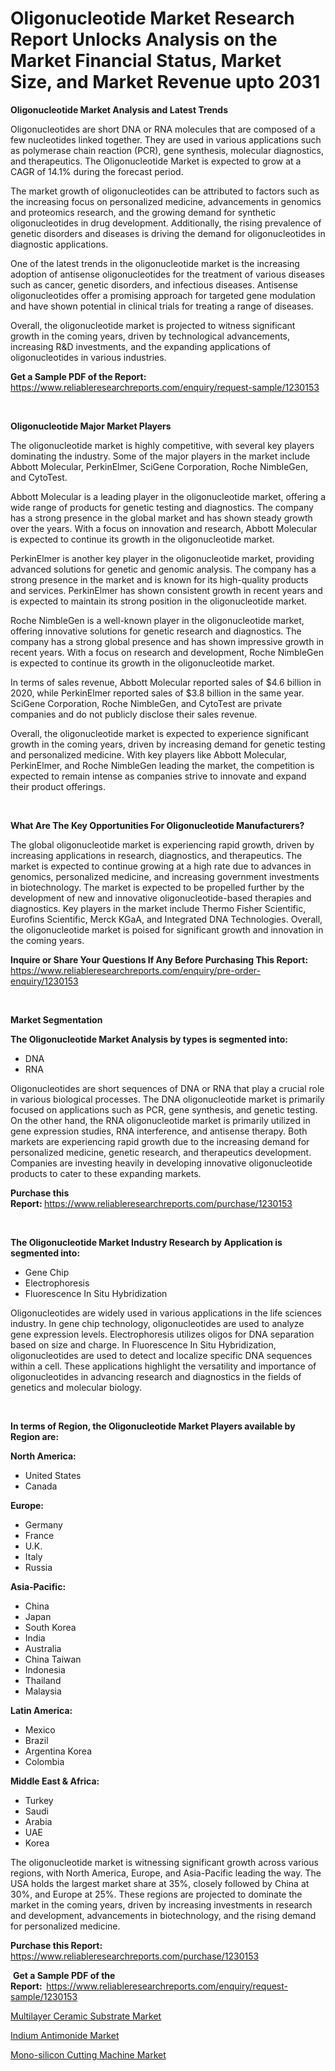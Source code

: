 <p><h1>Oligonucleotide Market Research Report Unlocks Analysis on the Market Financial Status, Market Size, and Market Revenue upto 2031</h1></p><p><strong>Oligonucleotide Market Analysis and Latest Trends</strong></p>
<p><p>Oligonucleotides are short DNA or RNA molecules that are composed of a few nucleotides linked together. They are used in various applications such as polymerase chain reaction (PCR), gene synthesis, molecular diagnostics, and therapeutics. The Oligonucleotide Market is expected to grow at a CAGR of 14.1% during the forecast period. </p><p>The market growth of oligonucleotides can be attributed to factors such as the increasing focus on personalized medicine, advancements in genomics and proteomics research, and the growing demand for synthetic oligonucleotides in drug development. Additionally, the rising prevalence of genetic disorders and diseases is driving the demand for oligonucleotides in diagnostic applications.</p><p>One of the latest trends in the oligonucleotide market is the increasing adoption of antisense oligonucleotides for the treatment of various diseases such as cancer, genetic disorders, and infectious diseases. Antisense oligonucleotides offer a promising approach for targeted gene modulation and have shown potential in clinical trials for treating a range of diseases.</p><p>Overall, the oligonucleotide market is projected to witness significant growth in the coming years, driven by technological advancements, increasing R&D investments, and the expanding applications of oligonucleotides in various industries.</p></p>
<p><strong>Get a Sample PDF of the Report:&nbsp;</strong> <a href="https://www.reliableresearchreports.com/enquiry/request-sample/1230153">https://www.reliableresearchreports.com/enquiry/request-sample/1230153</a></p>
<p>&nbsp;</p>
<p><strong>Oligonucleotide Major Market Players</strong></p>
<p><p>The oligonucleotide market is highly competitive, with several key players dominating the industry. Some of the major players in the market include Abbott Molecular, PerkinElmer, SciGene Corporation, Roche NimbleGen, and CytoTest.</p><p>Abbott Molecular is a leading player in the oligonucleotide market, offering a wide range of products for genetic testing and diagnostics. The company has a strong presence in the global market and has shown steady growth over the years. With a focus on innovation and research, Abbott Molecular is expected to continue its growth in the oligonucleotide market.</p><p>PerkinElmer is another key player in the oligonucleotide market, providing advanced solutions for genetic and genomic analysis. The company has a strong presence in the market and is known for its high-quality products and services. PerkinElmer has shown consistent growth in recent years and is expected to maintain its strong position in the oligonucleotide market.</p><p>Roche NimbleGen is a well-known player in the oligonucleotide market, offering innovative solutions for genetic research and diagnostics. The company has a strong global presence and has shown impressive growth in recent years. With a focus on research and development, Roche NimbleGen is expected to continue its growth in the oligonucleotide market.</p><p>In terms of sales revenue, Abbott Molecular reported sales of $4.6 billion in 2020, while PerkinElmer reported sales of $3.8 billion in the same year. SciGene Corporation, Roche NimbleGen, and CytoTest are private companies and do not publicly disclose their sales revenue.</p><p>Overall, the oligonucleotide market is expected to experience significant growth in the coming years, driven by increasing demand for genetic testing and personalized medicine. With key players like Abbott Molecular, PerkinElmer, and Roche NimbleGen leading the market, the competition is expected to remain intense as companies strive to innovate and expand their product offerings.</p></p>
<p>&nbsp;</p>
<p><strong>What Are The Key Opportunities For Oligonucleotide Manufacturers?</strong></p>
<p><p>The global oligonucleotide market is experiencing rapid growth, driven by increasing applications in research, diagnostics, and therapeutics. The market is expected to continue growing at a high rate due to advances in genomics, personalized medicine, and increasing government investments in biotechnology. The market is expected to be propelled further by the development of new and innovative oligonucleotide-based therapies and diagnostics. Key players in the market include Thermo Fisher Scientific, Eurofins Scientific, Merck KGaA, and Integrated DNA Technologies. Overall, the oligonucleotide market is poised for significant growth and innovation in the coming years.</p></p>
<p><strong>Inquire or Share Your Questions If Any Before Purchasing This Report:</strong> <a href="https://www.reliableresearchreports.com/enquiry/pre-order-enquiry/1230153">https://www.reliableresearchreports.com/enquiry/pre-order-enquiry/1230153</a></p>
<p>&nbsp;</p>
<p><strong>Market Segmentation</strong></p>
<p><strong>The Oligonucleotide Market Analysis by types is segmented into:</strong></p>
<p><ul><li>DNA</li><li>RNA</li></ul></p>
<p><p>Oligonucleotides are short sequences of DNA or RNA that play a crucial role in various biological processes. The DNA oligonucleotide market is primarily focused on applications such as PCR, gene synthesis, and genetic testing. On the other hand, the RNA oligonucleotide market is primarily utilized in gene expression studies, RNA interference, and antisense therapy. Both markets are experiencing rapid growth due to the increasing demand for personalized medicine, genetic research, and therapeutics development. Companies are investing heavily in developing innovative oligonucleotide products to cater to these expanding markets.</p></p>
<p><strong>Purchase this Report:&nbsp;</strong><a href="https://www.reliableresearchreports.com/purchase/1230153">https://www.reliableresearchreports.com/purchase/1230153</a></p>
<p>&nbsp;</p>
<p><strong>The Oligonucleotide Market Industry Research by Application is segmented into:</strong></p>
<p><ul><li>Gene Chip</li><li>Electrophoresis</li><li>Fluorescence In Situ Hybridization</li></ul></p>
<p><p>Oligonucleotides are widely used in various applications in the life sciences industry. In gene chip technology, oligonucleotides are used to analyze gene expression levels. Electrophoresis utilizes oligos for DNA separation based on size and charge. In Fluorescence In Situ Hybridization, oligonucleotides are used to detect and localize specific DNA sequences within a cell. These applications highlight the versatility and importance of oligonucleotides in advancing research and diagnostics in the fields of genetics and molecular biology.</p></p>
<p>&nbsp;</p>
<p><strong>In terms of Region, the Oligonucleotide Market Players available by Region are:</strong></p>
<p>
    <p> <strong> North America: </strong>
        <ul>
            <li>United States</li>
            <li>Canada</li>
        </ul>
        </p> 
    <p> <strong> Europe: </strong>
        <ul>
            <li>Germany</li>
            <li>France</li>
            <li>U.K.</li>
            <li>Italy</li>
            <li>Russia</li>
        </ul>
        </p> 
    <p> <strong> Asia-Pacific: </strong>
        <ul>
            <li>China</li>
            <li>Japan</li>
            <li>South Korea</li>
            <li>India</li>
            <li>Australia</li>
            <li>China Taiwan</li>
            <li>Indonesia</li>
            <li>Thailand</li>
            <li>Malaysia</li>
        </ul>
        </p> 
    <p> <strong> Latin America: </strong>
        <ul>
            <li>Mexico</li>
            <li>Brazil</li>
            <li>Argentina Korea</li>
            <li>Colombia</li>
        </ul>
        </p> 
    <p> <strong> Middle East & Africa: </strong>
        <ul>
            <li>Turkey</li>
            <li>Saudi</li>
            <li>Arabia</li>
            <li>UAE</li>
            <li>Korea</li>
        </ul>
    </p>
    </p>
<p><p>The oligonucleotide market is witnessing significant growth across various regions, with North America, Europe, and Asia-Pacific leading the way. The USA holds the largest market share at 35%, closely followed by China at 30%, and Europe at 25%. These regions are projected to dominate the market in the coming years, driven by increasing investments in research and development, advancements in biotechnology, and the rising demand for personalized medicine.</p></p>
<p><strong>Purchase this Report: </strong><a href="https://www.reliableresearchreports.com/purchase/1230153">https://www.reliableresearchreports.com/purchase/1230153</a></p>
<p>&nbsp;<strong>Get a Sample PDF of the Report:&nbsp;&nbsp;</strong><a href="https://www.reliableresearchreports.com/enquiry/request-sample/1230153">https://www.reliableresearchreports.com/enquiry/request-sample/1230153</a></p>
<p><strong></strong></p>
<p><p><a href="https://view.publitas.com/reportprime-1/multilayer-ceramic-substrate-market-size-2024-2031-global-industrial-analysis-key-geographical-regions-market-share-top-key-players-product-types-and-forecast-research-report/">Multilayer Ceramic Substrate Market</a></p><p><a href="https://github.com/nicholepatriciadoylenwnrjr0/Market-Research-Report-List-1/blob/main/indium-antimonide-market.md">Indium Antimonide Market</a></p><p><a href="https://view.publitas.com/reportprime-1/mono-silicon-cutting-machine-market-size-2023-2030-global-industrial-analysis-key-geographical-regions-market-share-top-key-players-product-types-and-forecast-research-report/">Mono-silicon Cutting Machine Market</a></p></p>